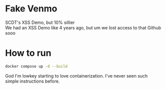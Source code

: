 # Fake Venmo
SCDT's XSS Demo, but 10% sillier <br />
We had an XSS Demo like 4 years ago, but um we lost access to that Github sooo

# How to run
```bash
docker compose up -d --build
```
God I'm lowkey starting to love containerization. I've never seen such simple instructions before.